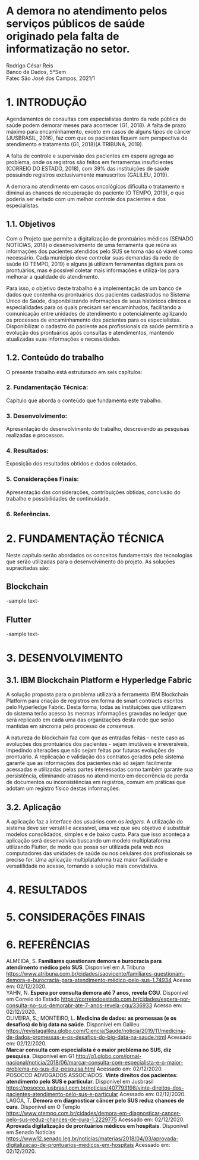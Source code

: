 # A demora no atendimento pelos serviços públicos de saúde originado pela falta de informatização no setor.
Rodrigo César Reis <br>
Banco de Dados, 5ºSem <br>
Fatec São José dos Campos, 2021/1 <br>

# 1. INTRODUÇÃO
Agendamentos de consultas com especialistas dentro da rede pública de saúde podem demorar meses para acontecer (G1, 2018). A falta de prazo máximo para encaminhamento, exceto em casos de alguns tipos de câncer (JUSBRASIL, 2016), faz com que os pacientes fiquem sem perspectiva de atendimento e tratamento (G1, 2018)(A TRIBUNA, 2019).<br>

A falta de controle e supervisão dos pacientes em espera agrega ao problema, onde os registros são feitos em ferramentas insuficientes (CORREIO DO ESTADO, 2018), com 39% das instituições de saúde possuindo registros exclusivamente manuscritos (GALILEU, 2019).<br>

A demora no atendimento em casos oncológicos dificulta o tratamento e diminui as chances de recuperação do paciente (O TEMPO, 2019), o que poderia ser evitado com um melhor controle dos pacientes e dos especialistas.<br>

## 1.1. Objetivos
Com o Projeto que permite a digitalização de prontuários médicos (SENADO NOTÍCIAS, 2018) o desenvolvimento de uma ferramenta que reúna as informações dos pacientes atendidos pelo SUS se torna não só viável como necessário. Cada município deve controlar suas demandas da rede de saúde (O TEMPO, 2019) e alguns já utilizam ferramentas digitais para os prontuários, mas é possível coletar mais informações e utilizá-las para melhorar a qualidade do atendimento.<br>

Para isso, o objetivo deste trabalho é a implementação de um banco de dados que contenha os prontuários dos pacientes cadastrados no Sistema Único de Saúde, disponibilizando informações de seus históricos clínicos e especialidades para os quais precisam ser encaminhados, facilitando a comunicação entre unidades de atendimento e potencialmente agilizando os processos de encaminhamento dos pacientes para os especialistas. Disponibilizar o cadastro do paciente aos profissionais da saúde permitiria a evolução dos prontuários após consultas e atendimentos, mantendo atualizadas suas informações e necessidades.<br>

## 1.2. Conteúdo do trabalho
O presente trabalho está estruturado em seis capítulos:
### 2. Fundamentação Técnica:
Capítulo que aborda o conteúdo que fundamenta este trabalho.
### 3. Desenvolvimento:
Apresentação do desenvolvimento do trabalho, descrevendo as pesquisas realizadas e processos.
### 4. Resultados:
Exposição dos resultados obtidos e dados coletados.
### 5. Considerações Finais:
Apresentação das considerações, contribuições obtidas, conclusão do trabalho e possibilidades de continuidade.
### 6. Referências.

# 2. FUNDAMENTAÇÃO TÉCNICA
Neste capítulo serão abordados os conceitos fundamentais das tecnologias que serão utilizadas para o desenvolvimento do projeto. As soluções supracitadas são:<br>
## Blockchain
-sample text-
## Flutter
-sample text-

# 3. DESENVOLVIMENTO
## 3.1. IBM Blockchain Platform e Hyperledge Fabric
A solução proposta para o problema utilizará a ferramenta IBM Blockchain Platform para criação de registros em forma de smart contracts escritos pelo Hyperledge Fabric. Desta forma, todas as instituições que utilizarem do sistema terão acesso às mesmas informações gravadas no ledger que será replicado em cada uma das organizações desta rede que serão mantidas em sincronia pelo processo de _consensus_.<br>

A natureza do blockchain faz com que as entradas feitas - neste caso as evoluções dos prontuários dos pacientes - sejam imutáveis e irreversíveis, impedindo alterações que não sejam feitas por futuras evoluções de prontuário. A replicação e validação dos contratos gerados pelo sistema garante que as informações dos pacientes não só sejam facilmente acessadas e utilizadas pelas partes interessadas como também garante sua persistência, eliminando atrasos no atendimento em decorrência de perda de documentos ou inconsistências em registros, comum em práticas que adotam um registro físico destas informações.

## 3.2. Aplicação
A aplicação faz a interface dos usuários com os _ledgers_. A utilização do sistema deve ser versátil e acessível, uma vez que seu objetivo é substituir modelos consolidados, simples e de baixo custo. Para que isso aconteça a aplicação será desenvolvida buscando um modelo multiplataforma utilizando Flutter, de modo que possa ser utilizada pela web nos computadores das unidades de saúde ou nos celulares dos profissionais se preciso for. Uma aplicação multiplataforma traz maior facilidade e versatilidade no acesso, tornando a solução mais convidativa.

# 4. RESULTADOS

# 5. CONSIDERAÇÕES FINAIS

# 6. REFERÊNCIAS
ALMEIDA, S. **Familiares questionam demora e burocracia para atendimento médico pelo SUS**. Disponível em A Tribuna https://www.atribuna.com.br/cidades/saovicente/familiares-questionam-demora-e-burocracia-para-atendimento-médico-pelo-sus-1.74934 Acesso em: 02/12/2020.<br>
YAHN, N. **Espera por consulta demora até 7 anos, revela CGU**. Disponível em Correio do Estado https://correiodoestado.com.br/cidades/espera-por-consulta-no-sus-demorabr-ate-7-anos-revela-cgu/336933 Acesso em: 02/12/2020.<br>
OLIVEIRA, S.; MONTEIRO, L. **Medicina de dados: as promessas (e os desafios) do big data na saúde**. Disponível em Galileu https://revistagalileu.globo.com/Ciencia/Saude/noticia/2019/11/medicina-de-dados-promessas-e-os-desafios-do-big-data-na-saude.html Acessado em: 02/12/2020.<br>
**Marcar consulta com especialista é o maior problema no SUS, diz pesquisa**. Disponível em G1 http://g1.globo.com/jornal-nacional/noticia/2018/06/marcar-consulta-com-especialista-e-o-maior-problema-no-sus-diz-pesquisa.html Acessado em: 02/12/2020.<br>
POSOCCO ADVOGADOS ASSOCIADOS. **Vinte direitos dos pacientes: atendimento pelo SUS e particular**. Disponível em Jusbrasil  https://posocco.jusbrasil.com.br/noticias/407793198/vinte-direitos-dos-pacientes-atendimento-pelo-sus-e-particular Acessado em: 02/12/2020.<br>
LAGÔA, T. **Demora em diagnosticar câncer pelo SUS reduz chances de cura**. Disponível em O Templo https://www.otempo.com.br/cidades/demora-em-diagnosticar-cancer-pelo-sus-reduz-chances-de-cura-1.2229775 Acessado em: 02/12/2020.<br>
**Aprovada digitalização de prontuários médicos em hospitais**. Disponível em Senado Notícias https://www12.senado.leg.br/noticias/materias/2018/04/03/aprovada-digitalizacao-de-prontuarios-medicos-em-hospitais Acessado em: 02/12/2020.
